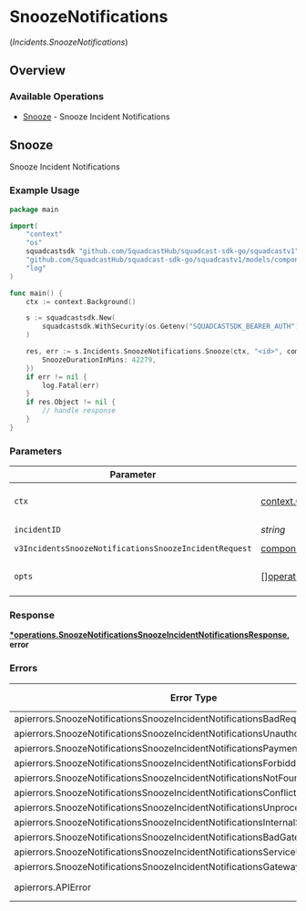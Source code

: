 # SnoozeNotifications
(*Incidents.SnoozeNotifications*)

## Overview

### Available Operations

* [Snooze](#snooze) - Snooze Incident Notifications

## Snooze

Snooze Incident Notifications

### Example Usage

<!-- UsageSnippet language="go" operationID="SnoozeNotifications_snoozeIncidentNotifications" method="put" path="/v3/incidents/{incidentID}/snooze" -->
```go
package main

import(
	"context"
	"os"
	squadcastsdk "github.com/SquadcastHub/squadcast-sdk-go/squadcastv1"
	"github.com/SquadcastHub/squadcast-sdk-go/squadcastv1/models/components"
	"log"
)

func main() {
    ctx := context.Background()

    s := squadcastsdk.New(
        squadcastsdk.WithSecurity(os.Getenv("SQUADCASTSDK_BEARER_AUTH")),
    )

    res, err := s.Incidents.SnoozeNotifications.Snooze(ctx, "<id>", components.V3IncidentsSnoozeNotificationsSnoozeIncidentRequest{
        SnoozeDurationInMins: 42279,
    })
    if err != nil {
        log.Fatal(err)
    }
    if res.Object != nil {
        // handle response
    }
}
```

### Parameters

| Parameter                                                                                                                                        | Type                                                                                                                                             | Required                                                                                                                                         | Description                                                                                                                                      |
| ------------------------------------------------------------------------------------------------------------------------------------------------ | ------------------------------------------------------------------------------------------------------------------------------------------------ | ------------------------------------------------------------------------------------------------------------------------------------------------ | ------------------------------------------------------------------------------------------------------------------------------------------------ |
| `ctx`                                                                                                                                            | [context.Context](https://pkg.go.dev/context#Context)                                                                                            | :heavy_check_mark:                                                                                                                               | The context to use for the request.                                                                                                              |
| `incidentID`                                                                                                                                     | *string*                                                                                                                                         | :heavy_check_mark:                                                                                                                               | N/A                                                                                                                                              |
| `v3IncidentsSnoozeNotificationsSnoozeIncidentRequest`                                                                                            | [components.V3IncidentsSnoozeNotificationsSnoozeIncidentRequest](../../models/components/v3incidentssnoozenotificationssnoozeincidentrequest.md) | :heavy_check_mark:                                                                                                                               | N/A                                                                                                                                              |
| `opts`                                                                                                                                           | [][operations.Option](../../models/operations/option.md)                                                                                         | :heavy_minus_sign:                                                                                                                               | The options for this request.                                                                                                                    |

### Response

**[*operations.SnoozeNotificationsSnoozeIncidentNotificationsResponse](../../models/operations/snoozenotificationssnoozeincidentnotificationsresponse.md), error**

### Errors

| Error Type                                                                       | Status Code                                                                      | Content Type                                                                     |
| -------------------------------------------------------------------------------- | -------------------------------------------------------------------------------- | -------------------------------------------------------------------------------- |
| apierrors.SnoozeNotificationsSnoozeIncidentNotificationsBadRequestError          | 400                                                                              | application/json                                                                 |
| apierrors.SnoozeNotificationsSnoozeIncidentNotificationsUnauthorizedError        | 401                                                                              | application/json                                                                 |
| apierrors.SnoozeNotificationsSnoozeIncidentNotificationsPaymentRequiredError     | 402                                                                              | application/json                                                                 |
| apierrors.SnoozeNotificationsSnoozeIncidentNotificationsForbiddenError           | 403                                                                              | application/json                                                                 |
| apierrors.SnoozeNotificationsSnoozeIncidentNotificationsNotFoundError            | 404                                                                              | application/json                                                                 |
| apierrors.SnoozeNotificationsSnoozeIncidentNotificationsConflictError            | 409                                                                              | application/json                                                                 |
| apierrors.SnoozeNotificationsSnoozeIncidentNotificationsUnprocessableEntityError | 422                                                                              | application/json                                                                 |
| apierrors.SnoozeNotificationsSnoozeIncidentNotificationsInternalServerError      | 500                                                                              | application/json                                                                 |
| apierrors.SnoozeNotificationsSnoozeIncidentNotificationsBadGatewayError          | 502                                                                              | application/json                                                                 |
| apierrors.SnoozeNotificationsSnoozeIncidentNotificationsServiceUnavailableError  | 503                                                                              | application/json                                                                 |
| apierrors.SnoozeNotificationsSnoozeIncidentNotificationsGatewayTimeoutError      | 504                                                                              | application/json                                                                 |
| apierrors.APIError                                                               | 4XX, 5XX                                                                         | \*/\*                                                                            |